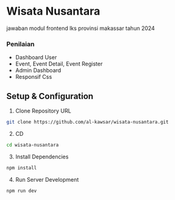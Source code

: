 # Wisata Nusantara

jawaban modul frontend lks provinsi makassar tahun 2024

### Penilaian

- Dashboard User
- Event, Event Detail, Event Register
- Admin Dashboard
- Responsif Css

## Setup & Configuration

1. Clone Repository URL

```bash
git clone https://github.com/al-kawsar/wisata-nusantara.git
```

2. CD

```bash
cd wisata-nusantara
```

3. Install Dependencies

```bash
npm install
```

4. Run Server Development

```bash
npm run dev
```
